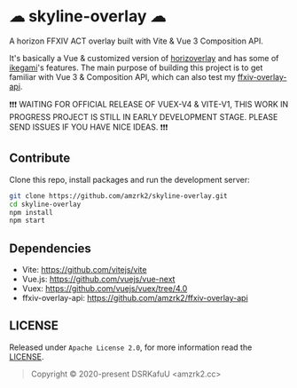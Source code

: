 # ☁ skyline-overlay ☁

A horizon FFXIV ACT overlay built with Vite & Vue 3 Composition API.

It's basically a Vue & customized version of [horizoverlay](https://github.com/bsides/horizoverlay/) and has some of [ikegami](https://github.com/hibiyasleep/ikegami)'s features. The main purpose of building this project is to get familiar with Vue 3 & Composition API, which can also test my [ffxiv-overlay-api](https://github.com/amzrk2/ffxiv-overlay-api).

❗❗❗ WAITING FOR OFFICIAL RELEASE OF VUEX-V4 & VITE-V1, THIS WORK IN PROGRESS PROJECT IS STILL IN EARLY DEVELOPMENT STAGE. PLEASE SEND ISSUES IF YOU HAVE NICE IDEAS. ❗❗❗

## Contribute

Clone this repo, install packages and run the development server:

```bash
git clone https://github.com/amzrk2/skyline-overlay.git
cd skyline-overlay
npm install
npm start
```

## Dependencies

- Vite: <https://github.com/vitejs/vite>
- Vue.js: <https://github.com/vuejs/vue-next>
- Vuex: <https://github.com/vuejs/vuex/tree/4.0>
- ffxiv-overlay-api: <https://github.com/amzrk2/ffxiv-overlay-api>

## LICENSE

Released under `Apache License 2.0`, for more information read the [LICENSE](https://github.com/amzrk2/skyline-overlay/blob/main/LICENSE).

> Copyright © 2020-present DSRKafuU <amzrk2.cc>
